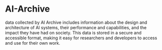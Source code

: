 # AI-Archive
 data collected by AI Archive includes information about the design and architecture of AI systems, their performance and capabilities, and the impact they have had on society. This data is stored in a secure and accessible format, making it easy for researchers and developers to access and use for their own work.
